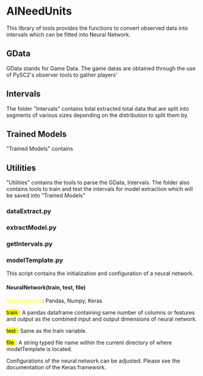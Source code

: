 # AINeedUnits

This library of tools provides the functions to convert observed data into intervals which can be fitted into Neural Network.

## GData

GData stands for Game Data. The game datas are obtained through the use of PySC2's observer tools to gather players' 

## Intervals

The folder "Intervals" contains total extracted total data that are split into segments of various sizes depending on the distribution to split them by.

## Trained Models

"Trained Models" contains 

## Utilities 

"Utilities" contains the tools to parse the GData, Intervals. The folder also contains tools to train and test the intervals for model extraction which will be saved into "Trained Models"

### dataExtract.py


### extractModel.py


### getIntervals.py


### modelTemplate.py

This script contains the initialization and configuration of a neural network.

#### NeuralNetwork(train, test, file)

<span style="color:yellow">Dependencies</span>: Pandas, Numpy, Keras

<mark> train </mark>: A pandas dataframe containing same number of columns or features and output as the combined input and output dimensions of neural network.

<mark> test </mark>: Same as the train variable.

<mark> file </mark>: A string typed file name within the current directory of where modelTemplate is located.

Configurations of the neural network can be adjusted. Please see the documentation of the Keras framework.
